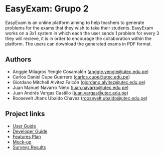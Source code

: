 # EasyExam: Grupo 2

EasyExam is an online platform aiming to help teachers to generate problems for the exams that they wish to take their students. EasyExam works on a 3x1 system in which each the user sends 1 problem for every 3 they will recieve, it is in order to encourage the collaboration within the platform. The users can download the generated exams in PDF format.

## Authors
- Anggie Milagros Yengle Cosamalón (<anggie.yengle@utec.edu.pe>)
- Carlos Daniel Cupe Guerrero (<carlos.cupe@utec.edu.pe>)
- Giordano Mitchell Alvitez Falcón (<giordano.alvitez@utec.edu.pe>)
- Juan Manuel Navarro Nieto (<juan.navarro@utec.edu.pe>)
- Juan Andrés Vargas Castillo (<juan.vargas@utec.edu.pe>)
- Roosevelt Jhans Ubaldo Chavez (<roosevelt.ubaldo@utec.edu.pe>)

## Project links

- [User Guide](Documentation/User_Guide/UserGuide.md)
- [Developer Guide](Documentation/Developer_Guide/DeveloperGuide.md)
- [Features Plan](Documentation/Features_Plan/FeaturesPlan.pdf)
- [Mock-up](https://ninjamock.com/s/Q8QL8Dx)
- [Surveys Results](https://docs.google.com/spreadsheets/d/1M9t4QFzLDb6WAnaMETt-9kRsrldYYMR9U1dL4XnkqJU/edit?usp=sharing)
